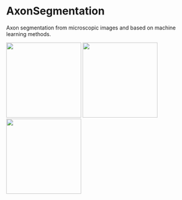# AxonSegmentation 

Axon segmentation from microscopic images and based on machine learning methods.

<img src="https://github.com/vherman3/AxonSegmentation/blob/master/SEM.png" width="200px" height="200px" />

<img src="https://github.com/vherman3/AxonSegmentation/blob/master/results_DL.png" width="200px" height="200px" />

<img src="https://github.com/vherman3/AxonSegmentation/blob/master/u_net.png" width="200px" height="200px" />
